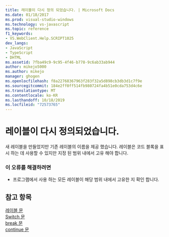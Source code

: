 ```yaml
---
title: 레이블이 다시 정의 되었습니다. | Microsoft Docs
ms.date: 01/18/2017
ms.prod: visual-studio-windows
ms.technology: vs-javascript
ms.topic: reference
f1_keywords:
- VS.WebClient.Help.SCRIPT1025
dev_langs:
- JavaScript
- TypeScript
- DHTML
ms.assetid: 7fba49c9-9c95-4f46-b778-9c6ab33ab944
author: mikejo5000
ms.author: mikejo
manager: ghogen
ms.openlocfilehash: f8a22768367963f283f32a5d898cb3db3d1c7f9e
ms.sourcegitcommit: 184e2ff0ff514fb980724fa4b51e0cda753d4c6e
ms.translationtype: MT
ms.contentlocale: ko-KR
ms.lasthandoff: 10/18/2019
ms.locfileid: "72573765"
---
```

# <a name="label-redefined"></a>레이블이 다시 정의되었습니다.
새 레이블을 만들었지만 기존 레이블의 이름을 제공 했습니다. 레이블은 코드 블록을 표시 하는 데 사용할 수 있지만 지정 된 범위 내에서 고유 해야 합니다.  
  
### <a name="to-correct-this-error"></a>이 오류를 해결하려면  
  
- 프로그램에서 사용 하는 모든 레이블이 해당 범위 내에서 고유한 지 확인 합니다.  
  
## <a name="see-also"></a>참고 항목  
 [레이블 문](../../javascript/reference/labeled-statement-javascript.md)   
 [Switch 문](../../javascript/reference/switch-statement-javascript.md)   
 [break 문](../../javascript/reference/break-statement-javascript.md)   
 [continue 문](../../javascript/reference/continue-statement-javascript.md)
